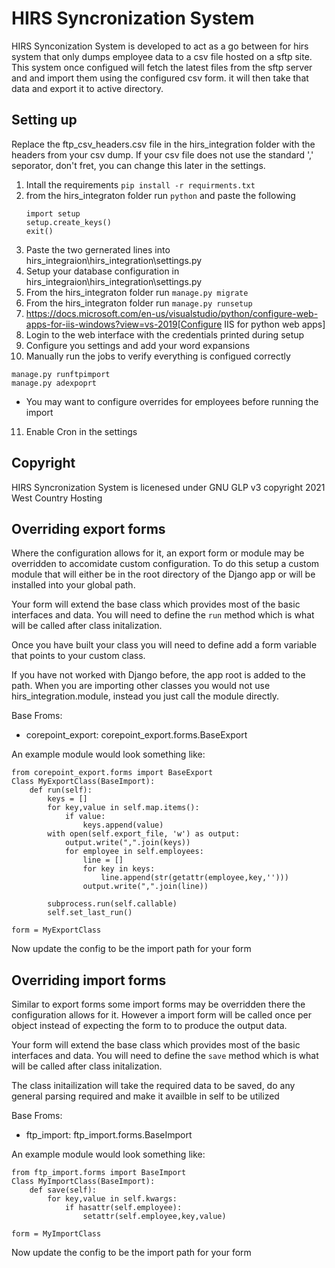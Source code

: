 # HIRS Syncronization System
HIRS Synconization System is developed to act as a go between for hirs
system that only dumps employee data to a csv file hosted on a sftp site.
This system once configued will fetch the latest files from the sftp 
server and and import them using the configured csv form. it will then
take that data and export it to active directory.

## Setting up
Replace the ftp_csv_headers.csv file in the hirs_integration folder
with the headers from your csv dump. If your csv file does not use the
standard ',' seporator, don't fret, you can change this later in the 
settings.
1. Intall the requirements `pip install -r requirments.txt`
2. from the hirs_integraton folder run `python` and paste the following
    ```
    import setup
    setup.create_keys()
    exit()
    ```
3. Paste the two gernerated lines into hirs_integraion\hirs_integration\settings.py
4. Setup your database configuration in hirs_integraion\hirs_integration\settings.py
5. From the hirs_integraton folder run `manage.py migrate`
6. From the hirs_integraton folder run `manage.py runsetup`
7. https://docs.microsoft.com/en-us/visualstudio/python/configure-web-apps-for-iis-windows?view=vs-2019[Configure IIS for python web apps]
8. Login to the web interface with the credentials printed during setup
9. Configure you settings and add your word expansions
10. Manually run the jobs to verify everything is configued correctly
   ```
   manage.py runftpimport
   manage.py adexpoprt
   ```
   - You may want to configure overrides for employees before running the import
11. Enable Cron in the settings

## Copyright
HIRS Syncronization System is licenesed under GNU GLP v3
copyright 2021 West Country Hosting

## Overriding export forms
Where the configuration allows for it, an export form or module may be overridden
to accomidate custom configuration. To do this setup a custom module that will either be
in the root directory of the Django app or will be installed into your global path.

Your form will extend the base class which provides most of the basic interfaces and data.
You will need to define the `run` method which is what will be called after class initalization.

Once you have built your class you will need to define add a form variable that points to your
custom class.

If you have not worked with Django before, the app root is added to the path. When you are importing
other classes you would not use hirs_integration.module, instead you just call the module directly.

Base Froms:
- corepoint_export: corepoint_export.forms.BaseExport

An example module would look something like:
```
from corepoint_export.forms import BaseExport
Class MyExportClass(BaseImport):
    def run(self):
        keys = []
        for key,value in self.map.items():
            if value:
                keys.append(value)
        with open(self.export_file, 'w') as output:
            output.write(",".join(keys))
            for employee in self.employees:
                line = []
                for key in keys:
                    line.append(str(getattr(employee,key,'')))
                output.write(",".join(line))
        
        subprocess.run(self.callable)
        self.set_last_run()

form = MyExportClass
```

Now update the config to be the import path for your form


## Overriding import forms
Similar to export forms some import forms may be overridden there the configuration allows for it.
However a import form will be called once per object instead of expecting the form to to produce the
output data.

Your form will extend the base class which provides most of the basic interfaces and data.
You will need to define the `save` method which is what will be called after class initalization.

The class initailization will take the required data to be saved, do any general parsing required and
make it availble in self to be utilized

Base Froms:
- ftp_import: ftp_import.forms.BaseImport

An example module would look something like:
```
from ftp_import.forms import BaseImport
Class MyImportClass(BaseImport):
    def save(self):
        for key,value in self.kwargs:
            if hasattr(self.employee):
                setattr(self.employee,key,value)

form = MyImportClass
```

Now update the config to be the import path for your form